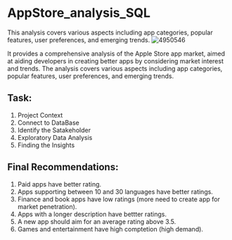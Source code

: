 # AppStore_analysis_SQL
This analysis covers various aspects including app categories, popular features, user preferences, and emerging trends.
![4950546](https://github.com/Shubhanshi-chauhan/AppStore_analysis_SQL/assets/154693626/d012ff75-e58c-417c-83f4-09ba3911ea96)

It provides a comprehensive analysis of the Apple Store app market, aimed at aiding developers in creating better apps by considering market interest and trends. The analysis covers various aspects including app categories, popular features, user preferences, and emerging trends.
## Task:
1. Project Context
2. Connect to DataBase
3. Identify the Satakeholder
4. Exploratory Data Analysis
5. Finding the Insights
   
## Final Recommendations:
1. Paid apps have better rating.
2. Apps supporting between 10 and 30 languages have better ratings.
3. Finance and book apps have low ratings (more need to create app for market penetration).
4. Apps with a longer description have bettter ratings.
5. A new app should aim for an average rating above 3.5.
6. Games and entertainment have high comptetion (high demand).
